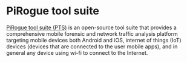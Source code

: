 # PiRogue tool suite

[PiRogue tool suite (PTS)](https://pts-project.org/guides/g3/) is an open-source tool suite that provides a comprehensive mobile forensic and network traffic analysis platform targeting mobile devices both Android and iOS, internet of things (IoT) devices (devices that are connected to the user mobile apps), and in general any device using wi-fi to connect to the Internet.